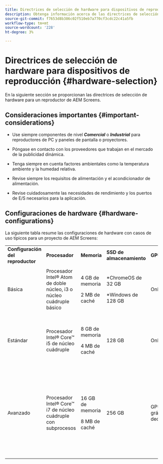```yaml
---
title: Directrices de selección de hardware para dispositivos de reproducción
description: Obtenga información acerca de las directrices de selección de hardware para dispositivos AEM Screens Player.
source-git-commit: f7653d8b386c02f510eb7a770cf3cdc22c41a5fb
workflow-type: tm+mt
source-wordcount: '228'
ht-degree: 3%

---
```



# Directrices de selección de hardware para dispositivos de reproducción {#hardware-selection}

En la siguiente sección se proporcionan las directrices de selección de hardware para un reproductor de AEM Screens.

## Consideraciones importantes {#important-considerations}

* Use siempre componentes de nivel ***Comercial*** o ***Industrial*** para reproductores de PC y paneles de pantalla o proyectores.

* Póngase en contacto con los proveedores que trabajan en el mercado de la publicidad dinámica.
* Tenga siempre en cuenta factores ambientales como la temperatura ambiente y la humedad relativa.
* Revise siempre los requisitos de alimentación y el acondicionador de alimentación.
* Revise cuidadosamente las necesidades de rendimiento y los puertos de E/S necesarios para la aplicación.

## Configuraciones de hardware {#hardware-configurations}

La siguiente tabla resume las configuraciones de hardware con casos de uso típicos para un proyecto de AEM Screens:

<table>
 <tbody>
  <tr>
   <tr>
   <td><strong>Configuración del reproductor</strong></td>
   <td><strong>Procesador</strong></td>
   <td><strong>Memoria</strong></td>
   <td><strong>SSD de almacenamiento</strong></td>
   <td><strong>GPU</strong></td>
   <td><strong>Mostrar</strong></td>
   <td><strong>E/S</strong></td>
   <td><strong>Casos de uso habituales</strong></td>
  </tr>
  <tr>
   <td>Básica</td>
   <td>Procesador Intel® Atom de doble núcleo, i3 o núcleo cuádruple básico</td>
   <td><p>4 GB de memoria</p> <p>2 MB de caché</p> </td>
   <td><p>*ChromeOS de 32 GB</p> <p>*Windows de 128 GB</p> </td>
   <td>OnBoard</td>
   <td>1920 x 1080</td>
   <td>DVI<br /> Ethernet/inalámbrico,<br /> 2xUSB</td>
   <td>
    <ul>
     <li>Bucle estándar de pantalla completa<br /> </li>
     <li>División por día</li>
    </ul> </td>
  </tr>
  <tr>
   <td>Estándar</td>
   <td>Procesador Intel® Core™ i5 de núcleo cuádruple</td>
   <td><p>8 GB de memoria</p> <p>4 MB de caché</p> </td>
   <td>128 GB</td>
   <td>OnBoard</td>
   <td>3840x2160 (<code>4K</code>)</td>
   <td>DVI, HDMI<br /> Ethernet/inalámbrico,<br /> 2xUSB</td>
   <td>
    <ul>
     <li>Contenido dinámico de Source único</li>
     <li>Interactivo simple</li>
     <li>Diseños de zona 1-3</li>
    </ul> </td>
  </tr>
  <tr>
   <td>Avanzado </td>
   <td>Procesador Intel® Core™ i7 de núcleo cuádruple con subprocesos</td>
   <td><p>16 GB de memoria</p> <p>8 MB de caché</p> </td>
   <td>256 GB</td>
   <td>GPU gráfica dedicada</td>
   <td>3840x2160 (<code>4K</code>)</td>
   <td>DVI, HDMI<br /> Ethernet/inalámbrico,<br /> 4xUSB</td>
   <td>
    <ul>
     <li>4 o más zonas de contenido, reproducción de vídeo simultánea</li>
     <li>Interactivo de varias páginas</li>
     <li>Déclencheur de datos de varias Source</li>
    </ul> </td>
  </tr>
 </tbody>
</table>

